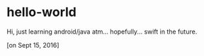 # hello-world

Hi, just learning android/java atm... hopefully... swift in the future.

[on Sept 15, 2016]

